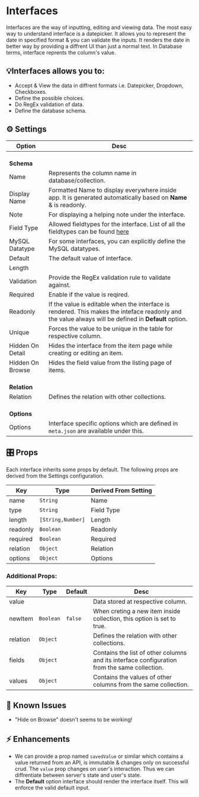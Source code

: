 # Interfaces

Interfaces are the way of inputting, editing and viewing data. The most easy way to understand interface is a datepicker. It allows you to represent the date in specified format & you can validate the inputs. It renders the date in better way by providing a diffrent UI than just a normal text.
In Database terms, interface reprents the column's value.

## 💡Interfaces allows you to:

- Accept & View the data in diffrent formats i.e. Datepicker, Dropdown, Checkboxes.
- Define the possible choices.
- Do RegEx validation of data.
- Define the database schema.

## ⚙️ Settings

| Option           | Desc                                                                                                                                                  |
| ---------------- | ----------------------------------------------------------------------------------------------------------------------------------------------------- |
| <br>**Schema**   |                                                                                                                                                       |
| Name             | Represents the column name in database/collection.                                                                                                    |
| Display Name     | Formatted Name to display everywhere inside app. It is generated automatically based on **Name** & is readonly.                                       |
| Note             | For displaying a helping note under the interface.                                                                                                    |
| Field Type       | Allowed fieldtypes for the interface. List of all the fieldtypes can be found [here](https://docs.directus.io/guides/field-types.html)                |
| MySQL Datatype   | For some interfaces, you can explicitly define the MySQL datatypes.                                                                                   |
| Default          | The default value of interface.                                                                                                                       |
| Length           |                                                                                                                                                       |
| Validation       | Provide the RegEx validation rule to validate against.                                                                                                |
| Required         | Enable if the value is reqired.                                                                                                                       |
| Readonly         | If the value is editable when the interface is rendered. This makes the inteface readonly and the value always will be defined in **Default** option. |
| Unique           | Forces the value to be unique in the table for respective column.                                                                                     |
| Hidden On Detail | Hides the interface from the item page while creating or editing an item.                                                                             |
| Hidden On Browse | Hides the field value from the listing page of items.                                                                                                 |
| <br>**Relation** |                                                                                                                                                       |
| Relation         | Defines the relation with other collections.                                                                                                          |
| <br>**Options**  |                                                                                                                                                       |
| Options          | Interface specific options which are defined in `meta.json` are available under this.                                                                 |

## 🎛️ Props

Each interface inherits some props by default.
The following props are derived from the Settings configuration.

| Key      | Type              | Derived From Setting |
| -------- | ----------------- | -------------------- |
| name     | `String`          | Name                 |
| type     | `String`          | Field Type           |
| length   | `[String,Number]` | Length               |
| readonly | `Boolean`         | Readonly             |
| required | `Boolean`         | Required             |
| relation | `Object`          | Relation             |
| options  | `Object`          | Options              |

### Additional Props:

| Key      | Type      | Default | Desc                                                                                         |
| -------- | --------- | ------- | -------------------------------------------------------------------------------------------- |
| value    |           |         | Data stored at respective column.                                                            |
| newItem  | `Boolean` | `false` | When creting a new item inside collection, this option is set to true.                       |
| relation | `Object`  |         | Defines the relation with other collections.                                                 |
| fields   | `Object`  |         | Contains the list of other columns and its interface configuration from the same collection. |
| values   | `Object`  |         | Contains the values of other columns from the same collection.                               |

## 🚧 Known Issues

- "Hide on Browse" doesn't seems to be working!

## ⚡ Enhancements

- We can provide a prop named `savedValue` or similar which contains a value returned from an API, is immutable & changes only on successful crud. The `value` prop changes on user's interaction. Thus we can diffrentiate between server's state and user's state.
- The **Default** option interface should render the interface itself. This will enforce the valid default input.
